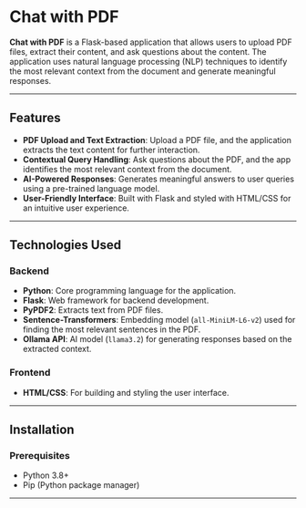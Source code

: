 # Chat with PDF

**Chat with PDF** is a Flask-based application that allows users to upload PDF files, extract their content, and ask questions about the content. The application uses natural language processing (NLP) techniques to identify the most relevant context from the document and generate meaningful responses.

---

## Features

- **PDF Upload and Text Extraction**: Upload a PDF file, and the application extracts the text content for further interaction.
- **Contextual Query Handling**: Ask questions about the PDF, and the app identifies the most relevant context from the document.
- **AI-Powered Responses**: Generates meaningful answers to user queries using a pre-trained language model.
- **User-Friendly Interface**: Built with Flask and styled with HTML/CSS for an intuitive user experience.

---

## Technologies Used

### Backend
- **Python**: Core programming language for the application.
- **Flask**: Web framework for backend development.
- **PyPDF2**: Extracts text from PDF files.
- **Sentence-Transformers**: Embedding model (`all-MiniLM-L6-v2`) used for finding the most relevant sentences in the PDF.
- **Ollama API**: AI model (`llama3.2`) for generating responses based on the extracted context.

### Frontend
- **HTML/CSS**: For building and styling the user interface.

---

## Installation

### Prerequisites
- Python 3.8+
- Pip (Python package manager)

---



